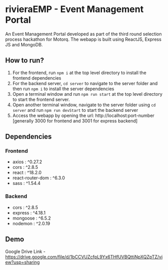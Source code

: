 # rivieraEMP - Event Management Portal
An Event Management Portal developed as part of the third round selection process hackathon for Motorq. The webapp is built using ReactJS, Express JS and MongoDB.

## How to run? 
1. For the frontend, run `npm i` at the top level directory to install the frontend dependencies
2. For the backend server, `cd server` to navigate to the server folder and then run `npm i` to install the server dependencies
3. Open a terminal window and run `npm run start` at the top level directory to start the frontend server.
4. Open another terminal window, navigate to the server folder using `cd server` and run `npm run devStart` to start the backend server
5. Access the webapp by opening the url: http://localhost:port-number [generally 3000 for frontend and 3001 for express backend]

## Dependencies
### Frontend
- axios : ^0.27.2
- cors : ^2.8.5
- react : ^18.2.0
- react-router-dom : ^6.3.0
- sass : ^1.54.4

### Backend
- cors : ^2.8.5
- express : ^4.18.1
- mongoose : ^6.5.2
- nodemon : ^2.0.19

## Demo
Google Drive Link - https://drive.google.com/file/d/1bCCVUZcfpL9Yx6THfUVBQttiNpXQZpTZ/view?usp=sharing
